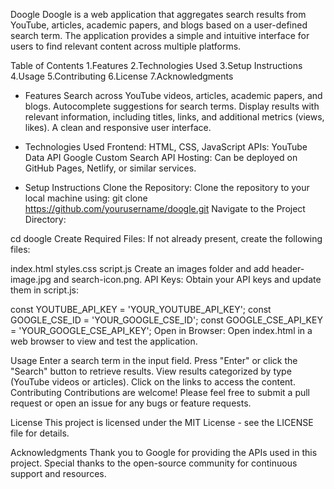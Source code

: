 Doogle
Doogle is a web application that aggregates search results from YouTube, articles, academic papers, and blogs based on a user-defined search term. The application provides a simple and intuitive interface for users to find relevant content across multiple platforms.

Table of Contents
1.Features
2.Technologies Used
3.Setup Instructions
4.Usage
5.Contributing
6.License
7.Acknowledgments

* Features
Search across YouTube videos, articles, academic papers, and blogs.
Autocomplete suggestions for search terms.
Display results with relevant information, including titles, links, and additional metrics (views, likes).
A clean and responsive user interface.

* Technologies Used
Frontend: HTML, CSS, JavaScript
APIs:
YouTube Data API
Google Custom Search API
Hosting: Can be deployed on GitHub Pages, Netlify, or similar services.


* Setup Instructions
Clone the Repository: Clone the repository to your local machine using:
git clone https://github.com/yourusername/doogle.git
Navigate to the Project Directory:

cd doogle
Create Required Files: If not already present, create the following files:

index.html
styles.css
script.js
Create an images folder and add header-image.jpg and search-icon.png.
API Keys: Obtain your API keys and update them in script.js:

const YOUTUBE_API_KEY = 'YOUR_YOUTUBE_API_KEY';
const GOOGLE_CSE_ID = 'YOUR_GOOGLE_CSE_ID';
const GOOGLE_CSE_API_KEY = 'YOUR_GOOGLE_CSE_API_KEY';
Open in Browser: Open index.html in a web browser to view and test the application.

Usage
Enter a search term in the input field.
Press "Enter" or click the "Search" button to retrieve results.
View results categorized by type (YouTube videos or articles).
Click on the links to access the content.
Contributing
Contributions are welcome! Please feel free to submit a pull request or open an issue for any bugs or feature requests.

License
This project is licensed under the MIT License - see the LICENSE file for details.

Acknowledgments
Thank you to Google for providing the APIs used in this project.
Special thanks to the open-source community for continuous support and resources.
